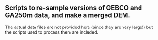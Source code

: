 Scripts to re-sample versions of GEBCO and GA250m data, and make a merged DEM.
------------------------------------------------------------------------------

The actual data files are not provided here (since they are very large!) but the
scripts used to process them are included.
